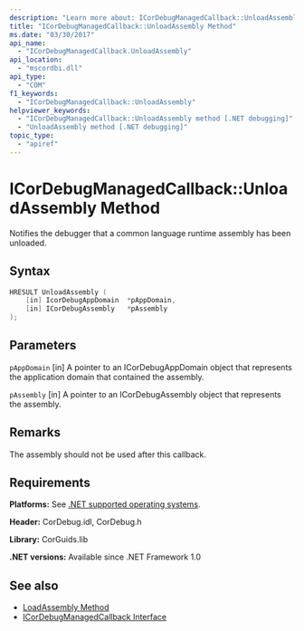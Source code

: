 ```yaml
---
description: "Learn more about: ICorDebugManagedCallback::UnloadAssembly Method"
title: "ICorDebugManagedCallback::UnloadAssembly Method"
ms.date: "03/30/2017"
api_name:
  - "ICorDebugManagedCallback.UnloadAssembly"
api_location:
  - "mscordbi.dll"
api_type:
  - "COM"
f1_keywords:
  - "ICorDebugManagedCallback::UnloadAssembly"
helpviewer_keywords:
  - "ICorDebugManagedCallback::UnloadAssembly method [.NET debugging]"
  - "UnloadAssembly method [.NET debugging]"
topic_type:
  - "apiref"
---
```

# ICorDebugManagedCallback::UnloadAssembly Method

Notifies the debugger that a common language runtime assembly has been unloaded.

## Syntax

```cpp
HRESULT UnloadAssembly (
    [in] IcorDebugAppDomain  *pAppDomain,
    [in] ICorDebugAssembly   *pAssembly
);
```

## Parameters

 `pAppDomain`
 [in] A pointer to an ICorDebugAppDomain object that represents the application domain that contained the assembly.

 `pAssembly`
 [in] A pointer to an ICorDebugAssembly object that represents the assembly.

## Remarks

The assembly should not be used after this callback.

## Requirements

 **Platforms:** See [.NET supported operating systems](https://github.com/dotnet/core/blob/main/os-lifecycle-policy.md).

 **Header:** CorDebug.idl, CorDebug.h

 **Library:** CorGuids.lib

 **.NET versions:** Available since .NET Framework 1.0

## See also

- [LoadAssembly Method](icordebugmanagedcallback-loadassembly-method.md)
- [ICorDebugManagedCallback Interface](icordebugmanagedcallback-interface.md)
